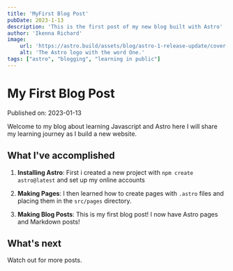 ```yaml
---
title: 'MyFirst Blog Post'
pubDate: 2023-1-13
description: 'This is the first post of my new blog built with Astro'
author: 'Ikenna Richard'
image:
    url: 'https://astro.build/assets/blog/astro-1-release-update/cover.jpeg' 
    alt: 'The Astro logo with the word One.'
tags: ["astro", "blogging", "learning in public"]
---
```


# My First Blog Post

Published on: 2023-01-13

Welcome to my blog about learning Javascript and Astro here I will share my learning journey as I build a new website.

## What I've accomplished

1. **Installing Astro**: First i created a new project with `npm create astro@latest` and set up my online accounts

2. **Making Pages**: I then learned how to create pages with `.astro` files and placing them in the `src/pages` directory.

3. **Making Blog Posts**: This is my first blog post!  I now have Astro pages and Markdown posts!


## What's next

Watch out for more posts.